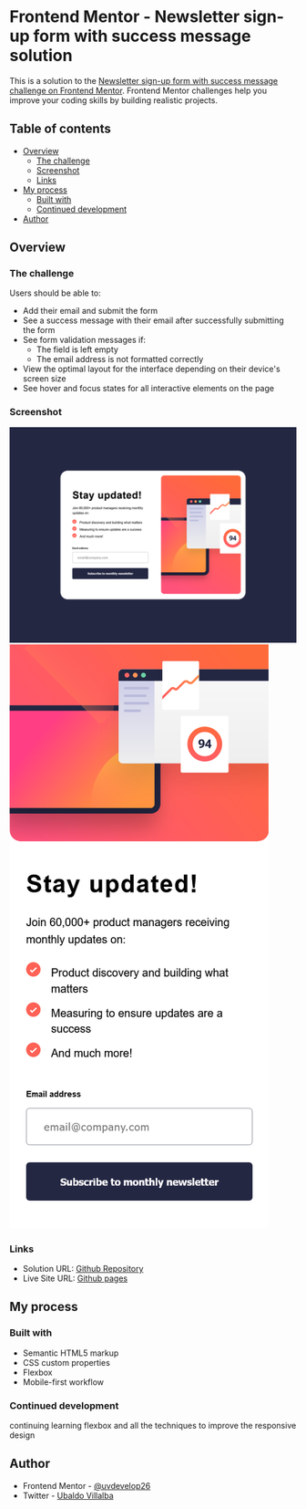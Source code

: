 # Frontend Mentor - Newsletter sign-up form with success message solution

This is a solution to the [Newsletter sign-up form with success message challenge on Frontend Mentor](https://www.frontendmentor.io/challenges/newsletter-signup-form-with-success-message-3FC1AZbNrv). Frontend Mentor challenges help you improve your coding skills by building realistic projects. 

## Table of contents

- [Overview](#overview)
  - [The challenge](#the-challenge)
  - [Screenshot](#screenshot)
  - [Links](#links)
- [My process](#my-process)
  - [Built with](#built-with)
  - [Continued development](#continued-development)
- [Author](#author)



## Overview

### The challenge

Users should be able to:

- Add their email and submit the form
- See a success message with their email after successfully submitting the form
- See form validation messages if:
  - The field is left empty
  - The email address is not formatted correctly
- View the optimal layout for the interface depending on their device's screen size
- See hover and focus states for all interactive elements on the page

### Screenshot

![Desktop Solution](./design/Screenshot%20desktop%20solution.png)
![Mobile Solution](./design/screenshot%20mobile%20solution.png)

### Links

- Solution URL: [Github Repository](https://github.com/uvdevelop26/newsletter-sign-up)
- Live Site URL: [Github pages](https://uvdevelop26.github.io/newsletter-sign-up/)

## My process

### Built with

- Semantic HTML5 markup
- CSS custom properties
- Flexbox
- Mobile-first workflow



### Continued development

continuing learning flexbox and all the techniques to improve the responsive design


## Author

- Frontend Mentor - [@uvdevelop26](https://www.frontendmentor.io/profile/uvdevelop26)
- Twitter - [Ubaldo Villalba](https://www.linkedin.com/in/ubaldo-villalba-6727a021a/)


